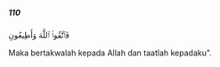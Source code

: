 ##### 110

<span class="ayah">فَٱتَّقُوا۟ ٱللَّهَ وَأَطِيعُونِ</span>

<span class="ayah_translation">Maka bertakwalah kepada Allah dan taatlah kepadaku".</span>
